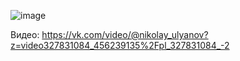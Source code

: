 ![image](https://user-images.githubusercontent.com/90478530/146046441-d8b26d2e-155b-46aa-ad9f-04e828595aee.png)

Видео: https://vk.com/video/@nikolay_ulyanov?z=video327831084_456239135%2Fpl_327831084_-2
